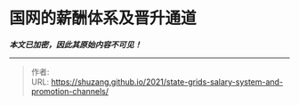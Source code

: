 # 国网的薪酬体系及晋升通道

***本文已加密，因此其原始内容不可见！***

---

> 作者:   
> URL: https://shuzang.github.io/2021/state-grids-salary-system-and-promotion-channels/  

